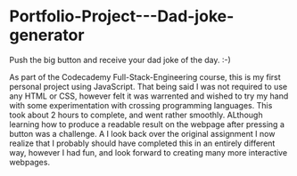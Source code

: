 # Portfolio-Project---Dad-joke-generator

Push the big button and receive your dad joke of the day. :-)

As part of the Codecademy Full-Stack-Engineering course, this is my first personal project using JavaScript. That being said
I was not required to use any HTML or CSS, however felt it was warrented and wished to try my hand with some experimentation
with crossing programming languages.
This took about 2 hours to complete, and went rather smoothly. ALthough learning how to produce a readable result on the webpage
after pressing a button was a challenge.
A I look back over the original assignment I now realize that I probably should have completed this in an entirely different way,
however I had fun, and look forward to creating many more interactive webpages.
